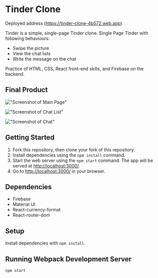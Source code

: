 # Tinder Clone
Deployed address (<https://tinder-clone-4b572.web.app>)

Tinder is a simple, single-page Tinder clone. Single Page Tinder with following behaviours:

- Swipe the picture
- View the chat lists
- Write the message on the chat

Practice of HTML, CSS, React front-end skills, and Firebase on the backend.

## Final Product
!["Screenshot of Main Page"]()

!["Screenshot of Chat List"]()

!["Screenshot of Chat"]()

## Getting Started

1. Fork this repository, then clone your fork of this repository.
2. Install dependencies using the `npm install` command.
3. Start the web server using the `npm start` command. The app will be served at <http://localhost:3000/>.
4. Go to <http://localhost:3000/> in your browser.

## Dependencies
- Firebase
- Material UI
- React-currency-format
- React-router-dom

## Setup
Install dependencies with `npm install`.

## Running Webpack Development Server
```sh
npm start
```